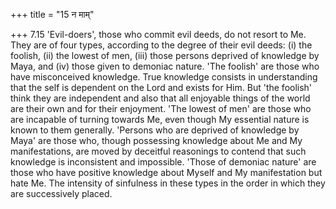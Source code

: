 +++
title = "15 न माम्"

+++
7.15 'Evil-doers', those who commit evil deeds, do not resort to Me.
They are of four types, according to the degree of their evil deeds: (i)
the foolish, (ii) the lowest of men, (iii) those persons deprived of knowledge by Maya, and (iv) those given to demoniac nature. 'The foolish' are those who have misconceived knowledge. True knowledge consists in understanding that the self is dependent on the Lord and exists for Him. But 'the foolish' think they are independent and also that all enjoyable things of the world are their own and for their enjoyment. 'The lowest of men' are those who are incapable of turning towards Me, even though My essential nature is known to them generally.
'Persons who are deprived of knowledge by Maya' are those who, though possessing knowledge about Me and My manifestations, are moved by deceitful reasonings to contend that such knowledge is inconsistent and impossible. 'Those of demoniac nature' are those who have positive knowledge about Myself and My manifestation but hate Me. The intensity of sinfulness in these types in the order in which they are successively placed.
